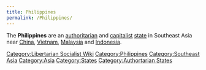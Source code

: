 ```yaml
---
title: Philippines
permalink: /Philippines/
---
```


The **Philippines** are an [authoritarian](authoritarianism.md "wikilink")
and [capitalist](Capitalism.md "wikilink")
[state](List_of_States.md "wikilink") in Southeast Asia near
[China](China.md "wikilink"), [Vietnam](Vietnam.md "wikilink"),
[Malaysia](Malaysia.md "wikilink") and [Indonesia](Indonesia.md "wikilink").

[Category:Libertarian Socialist
Wiki](Category:Libertarian_Socialist_Wiki.md "wikilink")
[Category:Philippines](Category:Philippines.md "wikilink")
[Category:Southeast Asia](Category:Southeast_Asia.md "wikilink")
[Category:Asia](Category:Asia.md "wikilink")
[Category:States](Category:States.md "wikilink") [Category:Authortarian
States](Category:Authortarian_States.md "wikilink")